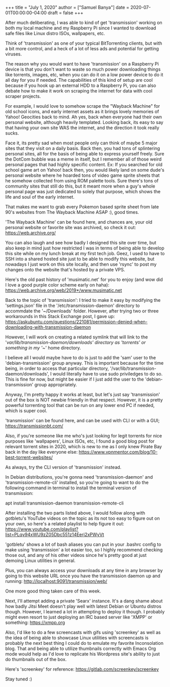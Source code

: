 +++
title = "July 1, 2020"
author = ["Samuel Banya"]
date = 2020-07-01T00:00:00-04:00
draft = false
+++

After much deliberating, I was able to kind of get 'transmission' working
on both my local machine and my Raspberry Pi since I wanted to download safe
files like Linux distro ISOs, wallpapers, etc.

Think of 'transmission' as one of your typical BitTorrenting clients,
but with a bit more control, and a heck of a lot of less ads and potential
for getting viruses.

The reason why you would want to have 'transmission' on a Raspberry Pi device
is that you don't want to waste so much power downloading things like torrents,
images, etc, when you can do it on a low power device to do it all day for you
if needed. The capabilities of this kind of setup are cool because if you hook
up an external HDD to a Raspberry Pi, you can also debate how to make it work
on scraping the internet for data with cool scraper projects.

For example, I would love to somehow scrape the "Wayback Machine" for old school
icons, and early internet assets as it brings lovely memories of Yahoo! Geocities
back to mind. Ah yes, back when everyone had their own personal website, although
heavily templated. Looking back, its easy to say that having your own site WAS
the internet, and the direction it took really sucks.

Face it, its pretty sad when most people only can think of maybe 5 major sites
that they visit on a daily basis. Back then, you had tons of splintering personal
sites, all for the basis of being able to express yourself freely. Sure the DotCom
bubble was a meme in itself, but I remember all of those weird personal pages that
had highly specific content. Ex: If you searched for old school game art on Yahoo!
back then, you would likely land on some dude's personal website where he hoarded
tons of video game sprite sheets that he somehow collected from using ROM palette
tools. Sure there's tons of community sites that still do this, but it meant more
when a guy's whole personal page was just dedicated to solely that purpose, which
shows the life and soul of the early internet.

That makes me want to grab every Pokemon based sprite sheet from late 90's websites
from The Wayback Machine ASAP :), good times.

'The Wayback Machine' can be found here, and chances are, your old personal website
or favorite site was archived, so check it out:
<https://web.archive.org/>

You can also laugh and see how badly I designed this site over time, but also keep
in mind just how restricted I was in terms of being able to develop this site while
on my lunch break at my first tech job. Geez, I used to have to SSH into a shared
hosted site just to be able to modify this website, but nowadays I just work on this
site locally, and then use 'rsync' to post my changes onto the website that's hosted
by a private VPS.

Here's the old past history of 'musimatic.net' for you to enjoy (and wow did I love
a good purple color scheme early on haha):
<https://web.archive.org/web/2019*/www.musimatic.net>

Back to the topic of 'transmission':
I tried to make it easy by modifying the 'settings.json' file in the
'/etc/transmission-daemon' directory to accommdate the '~/Downloads' folder.
However, after trying two or three workarounds in this Stack Exchange post, I
gave up:
<https://askubuntu.com/questions/221081/permission-denied-when-downloading-with-transmission-daemon>

However, I will work on creating a related symlink that will link to the '_var/lib/transmission-daemon/downloads'
directory as 'torrents' or something in my '~_' home directory.

I believe all I would maybe have to do is just to add the 'sam' user to the
'debian-transmission' group anyway. This is important because for the time being,
in order to access that particular directory, '/var/lib/transmission-daemon/downloads',
I would literally have to use sudo priviledges to do so. This is fine for now, but
might be easier if I just add the user to the 'debian-transmission' group appropriately.

Anyway, I'm pretty happy it works at least, but let's just say 'transmission' out of the box
is NOT newbie friendly in that respect. However, it is a pretty powerful torrenting tool
that can be run on any lower end PC if needed, which is super cool.

'transmission' can be found here, and can be used with CLI or with a GUI;
<https://transmissionbt.com/>

Also, if you're someone like me who's just looking for legit torrents for nice purposes
like 'wallpapers', Linux ISOs, etc, I found a good blog post for relevant torrent sites in 2020,
which is new to me as I only knew Pirate Bay back in the day like everyone else:
<https://www.vpnmentor.com/blog/10-best-torrent-websites/>

As always, try the CLI version of 'transmission' instead.

In Debian distributions, you're gonna need 'transmission-daemon' and 'transmission-remote-cli'
installed, so you're going to want to do the following command in terminal to install the
terminal version of transmission:

apt install transmission-daemon transmission-remote-cli

After installing the two parts listed above, I would follow along with gotbletu's
YouTube videos on the topic as its not too easy to figure out on your own, so here's
a related playlist to help figure it out:
<https://www.youtube.com/playlist?list=PLqv94xWU9zZ05Dbc551z14Eerj2xPWyVt>

'gotbletu' shows a lot of bash aliases you can put in your .bashrc config to make using
'transmission' a lot easier too, so I highly recommend checking those out, and any of
his other videos since he's pretty good at just demoing Linux utilities in general.

Plus, you can always access your downloads at any time in any browser by going to this
website URL once you have the transmission daemon up and running:
<http://localhost:9091/transmission/web/>

One more good thing taken care of this week.

Next, I'll attempt adding a private 'Searx' instance. It's a dang shame about how
badly Jitsi Meet doesn't play well with latest Debian or Ubuntu distros though.
However, I learned a lot in attempting to deploy it though. I probably might even
resort to just deploying an IRC based server like 'XMPP' or something:
<https://xmpp.org>

Also, I'd like to do a few screencasts with gifs using 'screenkey' as well as the
idea of being able to showcase Linux utilities with screencasts is probably the next
best thing I could do to emulate my favorite Inconsolation blog. That and being
able to utilize thumbnails correctly with Emacs Org mode would help as I'd love
to replicate his Wordpress site's ability to just do thumbnails out of the box.

Here's 'screenkey' for reference:
<https://gitlab.com/screenkey/screenkey>

Stay tuned :)